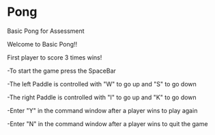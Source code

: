 # Pong
Basic Pong for Assessment

Welcome to Basic Pong!!

First player to score 3 times wins!

-To start the game press the SpaceBar

-The left Paddle is controlled with "W" to go up and "S" to go down

-The right Paddle is controlled with "I" to go up and "K" to go down


-Enter "Y" in the command window after a player wins to play again

-Enter "N" in the command window after a player wins to quit the game

